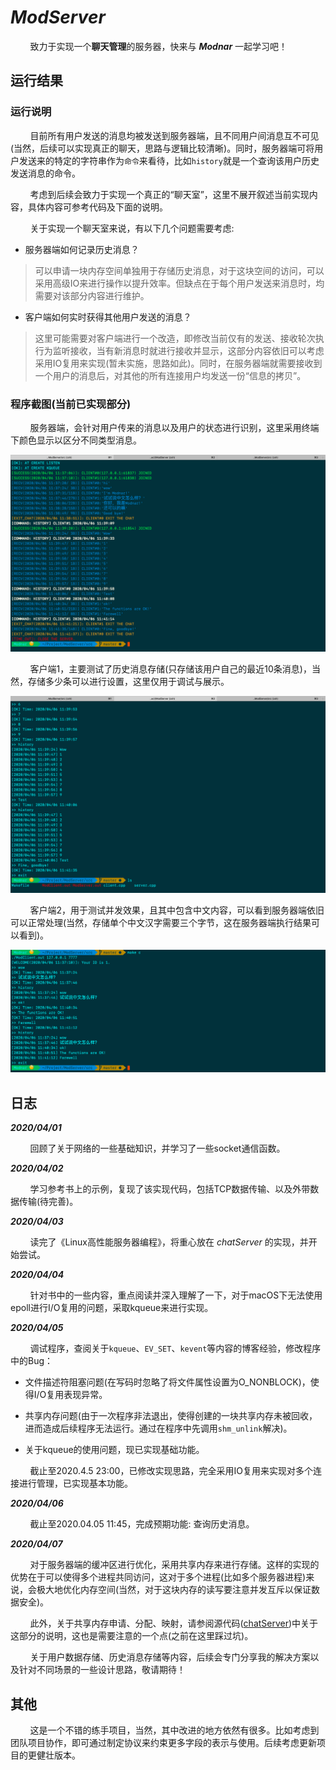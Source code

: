 # _ModServer_

&#160; &#160; &#160; &#160; 致力于实现一个**聊天管理**的服务器，快来与 _**Modnar**_ 一起学习吧！

## 运行结果

### 运行说明

&#160; &#160; &#160; &#160; 目前所有用户发送的消息均被发送到服务器端，且不同用户间消息互不可见(当然，后续可以实现真正的聊天，思路与逻辑比较清晰)。同时，服务器端可将用户发送来的特定的字符串作为`命令`来看待，比如`history`就是一个查询该用户历史发送消息的命令。

&#160; &#160; &#160; &#160; 考虑到后续会致力于实现一个真正的“聊天室”，这里不展开叙述当前实现内容，具体内容可参考代码及下面的说明。

&#160; &#160; &#160; &#160; 关于实现一个聊天室来说，有以下几个问题需要考虑:

- 服务器端如何记录历史消息？

> 可以申请一块内存空间单独用于存储历史消息，对于这块空间的访问，可以采用高级IO来进行操作以提升效率。但缺点在于每个用户发送来消息时，均需要对该部分内容进行维护。

- 客户端如何实时获得其他用户发送的消息？

> 这里可能需要对客户端进行一个改造，即修改当前仅有的发送、接收轮次执行为监听接收，当有新消息时就进行接收并显示，这部分内容依旧可以考虑采用IO复用来实现(暂未实施，思路如此)。同时，在服务器端就需要接收到一个用户的消息后，对其他的所有连接用户均发送一份“信息的拷贝”。

### 程序截图(当前已实现部分)

&#160; &#160; &#160; &#160; 服务器端，会针对用户传来的消息以及用户的状态进行识别，这里采用终端下颜色显示以区分不同类型消息。

![服务器端](res/server.png)

&#160; &#160; &#160; &#160; 客户端1，主要测试了历史消息存储(只存储该用户自己的最近10条消息)，当然，存储多少条可以进行设置，这里仅用于调试与展示。

![客户端1](res/cli1.png)

&#160; &#160; &#160; &#160; 客户端2，用于测试并发效果，且其中包含中文内容，可以看到服务器端依旧可以正常处理(当然，存储单个中文汉字需要三个字节，这在服务器端执行结果可以看到)。

![客户端2](res/cli2.png)

## 日志

_**2020/04/01**_

&#160; &#160; &#160; &#160; 回顾了关于网络的一些基础知识，并学习了一些socket通信函数。

_**2020/04/02**_

&#160; &#160; &#160; &#160; 学习参考书上的示例，复现了该实现代码，包括TCP数据传输、以及外带数据传输(待完善)。

_**2020/04/03**_

&#160; &#160; &#160; &#160; 读完了《Linux高性能服务器编程》，将重心放在 _chatServer_ 的实现，并开始尝试。

_**2020/04/04**_

&#160; &#160; &#160; &#160; 针对书中的一些内容，重点阅读并深入理解了一下，对于macOS下无法使用epoll进行I/O复用的问题，采取kqueue来进行实现。

_**2020/04/05**_

&#160; &#160; &#160; &#160; 调试程序，查阅关于`kqueue`、`EV_SET`、`kevent`等内容的博客经验，修改程序中的Bug：

- 文件描述符阻塞问题(在写码时忽略了将文件属性设置为O\_NONBLOCK)，使得I/O复用表现异常。

- 共享内存问题(由于一次程序非法退出，使得创建的一块共享内存未被回收，进而造成后续程序无法运行。通过在程序中先调用`shm_unlink`解决)。

- 关于kqueue的使用问题，现已实现基础功能。

&#160; &#160; &#160; &#160; 截止至2020.4.5 23:00，已修改实现思路，完全采用IO复用来实现对多个连接进行管理，已实现基本功能。

_**2020/04/06**_

&#160; &#160; &#160; &#160; 截止至2020.04.05 11:45，完成预期功能: 查询历史消息。

_**2020/04/07**_

&#160; &#160; &#160; &#160; 对于服务器端的缓冲区进行优化，采用共享内存来进行存储。这样的实现的优势在于可以使得多个进程共同访问，这对于多个进程(比如多个服务器进程)来说，会极大地优化内存空间(当然，对于这块内存的读写要注意并发互斥以保证数据安全)。

&#160; &#160; &#160; &#160; 此外，关于共享内存申请、分配、映射，请参阅源代码([chatServer](./homework/chatServer.cpp))中关于这部分的说明，这也是需要注意的一个点(之前在这里踩过坑)。

&#160; &#160; &#160; &#160; 关于用户数据存储、历史消息存储等内容，后续会专门分享我的解决方案以及针对不同场景的一些设计思路，敬请期待！

## 其他

&#160; &#160; &#160; &#160; 这是一个不错的练手项目，当然，其中改进的地方依然有很多。比如考虑到团队项目协作，即可通过制定协议来约束更多字段的表示与使用。后续考虑更新项目的更健壮版本。

